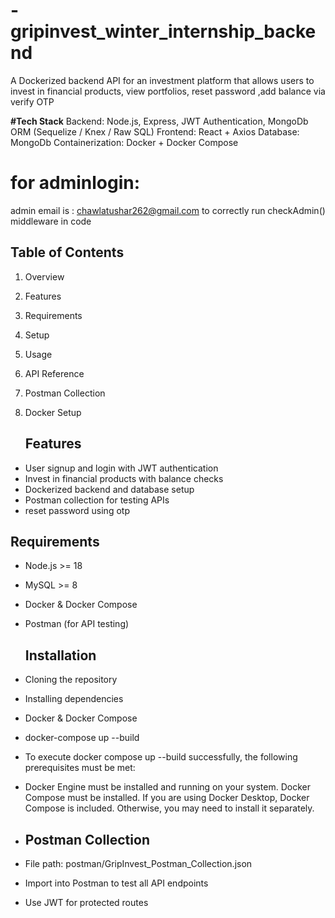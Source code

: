 # -gripinvest_winter_internship_backend 
A Dockerized backend API for an investment platform that allows users to invest in financial products, view portfolios, reset password ,add balance via verify OTP

**#Tech Stack**
Backend: Node.js, Express, JWT Authentication, MongoDb ORM (Sequelize / Knex / Raw SQL)
Frontend: React + Axios
Database: MongoDb
Containerization: Docker + Docker Compose

# for adminlogin:
 admin email is : chawlatushar262@gmail.com
 to correctly run checkAdmin() middleware in code


## Table of Contents
1. Overview
2. Features
3. Requirements
4. Setup
5. Usage
6. API Reference
7. Postman Collection
8. Docker Setup


    ## Features
- User signup and login with JWT authentication
- Invest in financial products with balance checks
- Dockerized backend and database setup
- Postman collection for testing APIs
- reset password using otp

## Requirements
- Node.js >= 18
- MySQL >= 8
- Docker & Docker Compose
- Postman (for API testing)

  ## Installation
- Cloning the repository
- Installing dependencies
- Docker & Docker Compose
- docker-compose up --build
- To execute docker compose up --build successfully, the following prerequisites must be met:
- Docker Engine must be installed and running on your system.
  Docker Compose must be installed. If you are using Docker Desktop, Docker Compose is included. Otherwise, you may need to install it separately.

  
- ## Postman Collection
- File path: postman/GripInvest_Postman_Collection.json
- Import into Postman to test all API endpoints
- Use JWT for protected routes
